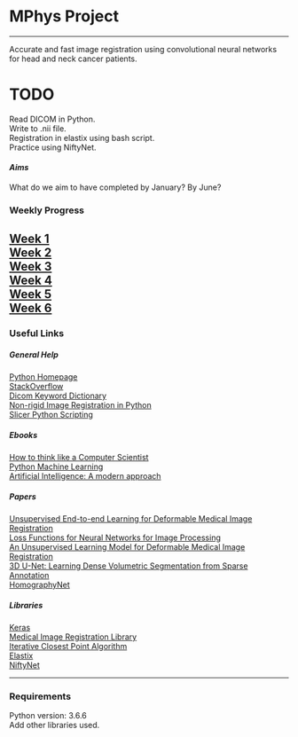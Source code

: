# MPhys Project
---
Accurate and fast image registration using convolutional neural networks for head and neck cancer patients.<br>

# TODO
Read DICOM in Python.<br>
Write to .nii file.<br>
Registration in elastix using bash script.<br>
Practice using NiftyNet.<br>
#### _Aims_
What do we aim to have completed by January? By June?
### Weekly Progress
[Week 1](https://github.com/DMcSweeney/MPhys/tree/master/Week_1 "Week 1")<br>
[Week 2](https://github.com/DMcSweeney/MPhys/tree/master/Week_2 "Week 2")<br>
[Week 3](https://github.com/DMcSweeney/MPhys/tree/master/Week_3 "Week 3")<br>
[Week 4](https://github.com/DMcSweeney/MPhys/tree/master/Week_4 "Week 4")<br>
[Week 5](https://github.com/DMcSweeney/MPhys/tree/master/Week_5 "Week 5")<br>
[Week 6](https://github.com/DMcSweeney/MPhys/tree/master/Week_6 "Week 6")
---
### Useful Links
##### _General Help_
[Python Homepage](https://www.python.org/ "Python Documentation") <br>
[StackOverflow](https://stackoverflow.com/ "Stack Overflow")<br>
[Dicom Keyword Dictionary](https://dicom.innolitics.com/ciods/pet-image/image-plane/00200032 "DICOM Dictionary")<br>
[Non-rigid Image Registration in Python](http://pyimreg.github.io/)<br>
[Slicer Python Scripting](https://www.slicer.org/wiki/Documentation/Nightly/Developers/Python_scripting)
##### _Ebooks_
[How to think like a Computer Scientist](http://interactivepython.org/runestone/static/thinkcspy/index.html)<br>
[Python Machine Learning](https://ebookcentral.proquest.com/lib/manchester/detail.action?docID=4191233)<br>
[Artificial Intelligence: A modern approach](http://thuvien.thanglong.edu.vn:8081/dspace/bitstream/DHTL_123456789/4010/1/CS503-2.pdf)<br>
##### _Papers_
[Unsupervised End-to-end Learning for Deformable Medical Image Registration](https://arxiv.org/pdf/1711.08608.pdf)<br>
[Loss Functions for Neural Networks for Image Processing](https://arxiv.org/abs/1511.08861)<br>
[An Unsupervised Learning Model for Deformable Medical Image Registration](http://openaccess.thecvf.com/content_cvpr_2018/papers/Balakrishnan_An_Unsupervised_Learning_CVPR_2018_paper.pdf)<br>
[3D U-Net: Learning Dense Volumetric
Segmentation from Sparse Annotation](https://lmb.informatik.uni-freiburg.de/Publications/2016/CABR16/cicek16miccai.pdf)<br>
[HomographyNet](https://arxiv.org/abs/1606.03798)
##### _Libraries_
[Keras](https://keras.io/ "Keras Documentation") <br>
[Medical Image Registration Library](https://pypi.org/project/SimpleElastix/0.10.0.post224/ "SimpleElastix")<br>
[Iterative Closest Point Algorithm](https://pypi.org/project/ICP/2.1.1/ "ICP")<br>
[Elastix](http://elastix.isi.uu.nl/)<br>
[NiftyNet](https://niftynet.readthedocs.io/en/dev/)

---

### Requirements
Python version: 3.6.6<br>
Add other libraries used.<br>
